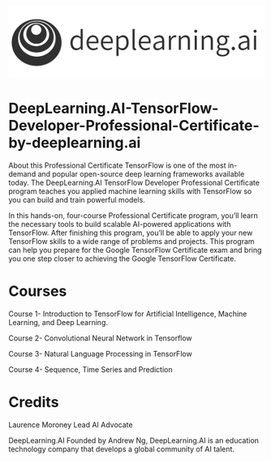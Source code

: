 ![deeplearning.ai](/deeplearningai.jpg)

# DeepLearning.AI-TensorFlow-Developer-Professional-Certificate-by-deeplearning.ai

About this Professional Certificate
TensorFlow is one of the most in-demand and popular open-source deep learning frameworks available today. The DeepLearning.AI TensorFlow Developer Professional Certificate program teaches you applied machine learning skills with TensorFlow so you can build and train powerful models.

In this hands-on, four-course Professional Certificate program, you’ll learn the necessary tools to build scalable AI-powered applications with TensorFlow. 
After finishing this program, you’ll be able to apply your new TensorFlow skills to a wide range of problems and projects. 
This program can help you prepare for the Google TensorFlow Certificate exam and bring you one step closer to achieving the Google TensorFlow Certificate.


# Courses

Course 1- Introduction to TensorFlow for Artificial Intelligence, Machine Learning, and Deep Learning.

Course 2- Convolutional Neural Network in Tensorflow

Course 3- Natural Language Processing in TensorFlow

Course 4- Sequence, Time Series and Prediction


# Credits

Laurence Moroney
Lead AI Advocate

DeepLearning.AI
Founded by Andrew Ng, DeepLearning.AI is an education 
technology company that develops a global community of AI talent.
